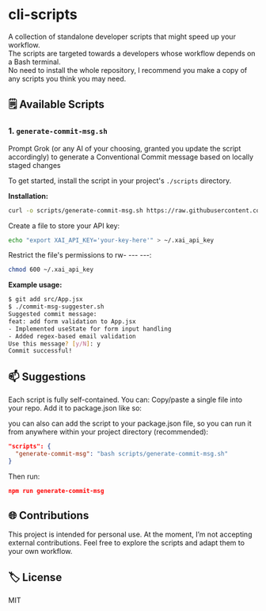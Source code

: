 # cli-scripts 

A collection of standalone developer scripts that might speed up your workflow.  
The scripts are targeted towards a developers whose workflow depends on a Bash terminal.  
No need to install the whole repository, I recommend you make a copy of any scripts you think you may need.

## 🗒️ Available Scripts

### 1. `generate-commit-msg.sh`

Prompt Grok (or any AI of your choosing, granted you update the script accordingly) to generate a Conventional Commit message based on locally staged changes

To get started, install the script in your project's `./scripts` directory.

**Installation:**

```bash
curl -o scripts/generate-commit-msg.sh https://raw.githubusercontent.com/AmiraBasyouni/cli-scripts/main/scripts/generate-commit-msg.sh
```

Create a file to store your API key:
```bash
echo "export XAI_API_KEY='your-key-here'" > ~/.xai_api_key
```  

Restrict the file's permissions to rw- --- ---:
```bash
chmod 600 ~/.xai_api_key
```

**Example usage:**
```bash
$ git add src/App.jsx
$ ./commit-msg-suggester.sh
Suggested commit message:
feat: add form validation to App.jsx
- Implemented useState for form input handling
- Added regex-based email validation
Use this message? [y/N]: y
Commit successful!
```

## 📫 Suggestions
Each script is fully self-contained. You can:
Copy/paste a single file into your repo.
Add it to package.json like so:

you can also can add the script to your package.json file, so you can run it from anywhere within your project directory (recommended):
```json
"scripts": {
  "generate-commit-msg": "bash scripts/generate-commit-msg.sh"
}
```

Then run:  
```json
npm run generate-commit-msg
```

## 🌐 Contributions
This project is intended for personal use. At the moment, I’m not accepting external contributions.
Feel free to explore the scripts and adapt them to your own workflow.

## 🏷️ License

MIT
